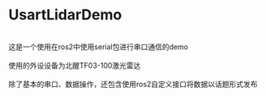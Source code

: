 # UsartLidarDemo

<br>这是一个使用在ros2中使用serial包进行串口通信的demo<br>
<br>使用的外设设备为北醒TF03-100激光雷达<br>
<br>除了基本的串口、数据操作，还包含使用ros2自定义接口将数据以话题形式发布<br>